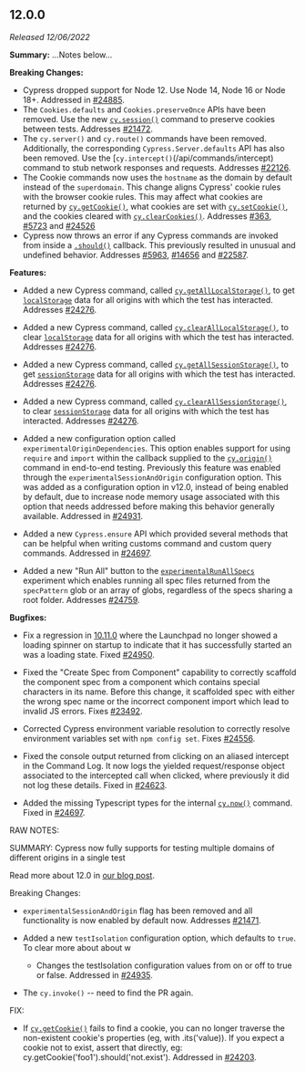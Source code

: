 ## 12.0.0

_Released 12/06/2022_

**Summary:** ...Notes below...

**Breaking Changes:**

- Cypress dropped support for Node 12. Use Node 14, Node 16 or Node 18+.
  Addressed in [#24885](https://github.com/cypress-io/cypress/pull/24885).
- The `Cookies.defaults` and `Cookies.preserveOnce` APIs have been removed. Use
  the new [`cy.session()`](/api/commands/session) command to preserve cookies
  between tests. Addresses
  [#21472](https://github.com/cypress-io/cypress/issues/21472).
- The `cy.server()` and `cy.route()` commands have been removed. Additionally,
  the corresponding `Cypress.Server.defaults` API has also been removed. Use the
  [`cy.intercept()`(/api/commands/intercept) command to stub network responses
  and requests. Addresses
  [#22126](https://github.com/cypress-io/cypress/issues/22126).
- The Cookie commands now uses the `hostname` as the domain by default
  instead of the `superdomain`. This change aligns Cypress' cookie rules with
  the browser cookie rules. This may affect what cookies are returned by
  [`cy.getCookie()`](/api/commands/getcookie), what cookies are set with
  [`cy.setCookie()`](/api/commands/setcookie), and the cookies cleared with
  [`cy.clearCookies()`](/api/commands/clearcookies). Addresses
  [#363](https://github.com/cypress-io/cypress/issues/363),
  [#5723](https://github.com/cypress-io/cypress/issues/5723) and
  [#24526](https://github.com/cypress-io/cypress/issues/24526)
- Cypress now throws an error if any Cypress commands are invoked from inside a
  [`.should()`](/api/commands/should) callback. This previously resulted in
  unusual and undefined behavior. Addresses
  [#5963](https://github.com/cypress-io/cypress/issues/5963),
  [#14656](https://github.com/cypress-io/cypress/issues/14656) and
  [#22587](https://github.com/cypress-io/cypress/issues/22587).

**Features:**

- Added a new Cypress command, called
  [`cy.getAllLocalStorage()`](/api/commands/getAllLocalStorage), to get
  [`localStorage`](https://developer.mozilla.org/en-US/docs/Web/API/Window/localStorage)
  data for all origins with which the test has interacted. Addresses
  [#24276](https://github.com/cypress-io/cypress/issues/24276).

- Added a new Cypress command, called
  [`cy.clearAllLocalStorage()`](/api/commands/clearAllLocalStorage), to clear
  [`localStorage`](https://developer.mozilla.org/en-US/docs/Web/API/Window/localStorage)
  data for all origins with which the test has interacted. Addresses
  [#24276](https://github.com/cypress-io/cypress/issues/24276).

- Added a new Cypress command, called
  [`cy.getAllSessionStorage()`](/api/commands/getAllSessionStorage), to get
  [`sessionStorage`](https://developer.mozilla.org/en-US/docs/Web/API/Window/sessionStorage)
  data for all origins with which the test has interacted. Addresses
  [#24276](https://github.com/cypress-io/cypress/issues/24276).

- Added a new Cypress command, called
  [`cy.clearAllSessionStorage()`](/api/commands/clearAllSessionStorage), to
  clear
  [`sessionStorage`](https://developer.mozilla.org/en-US/docs/Web/API/Window/sessionStorage)
  data for all origins with which the test has interacted. Addresses
  [#24276](https://github.com/cypress-io/cypress/issues/24276).

- Added a new configuration option called `experimentalOriginDependencies`. This
  option enables support for using `require` and `import` within the callback supplied to
  the [`cy.origin()`](/api/commands/origin) command in end-to-end testing.
  Previously this feature was enabled through the `experimentalSessionAndOrigin`
  configuration option. This was added as a configuration option in v12.0,
  instead of being enabled by default, due to increase node memory usage
  associated with this option that needs addressed before making this behavior
  generally available. Addressed in
  [#24931](https://github.com/cypress-io/cypress/pull/24931).

- Added a new `Cypress.ensure` API which provided several methods that can be
  helpful when writing customs command and custom query commands. Addressed in
  [#24697](https://github.com/cypress-io/cypress/pull/24697).

- Added a new "Run All" button to the
  [`experimentalRunAllSpecs`](guides/references/experiments#End-to-End-Testing)
  experiment which enables running all spec files returned from the
  `specPattern` glob or an array of globs, regardless of the specs sharing a
  root folder. Addresses
  [#24759](https://github.com/cypress-io/cypress/issues/24759).

**Bugfixes:**

- Fix a regression in [10.11.0](#10-11-0) where the Launchpad no longer showed a
  loading spinner on startup to indicate that it has successfully started an was
  a loading state. Fixed
  [#24950](https://github.com/cypress-io/cypress/issues/24950).

- Fixed the "Create Spec from Component" capability to correctly scaffold the
  component spec from a component which contains special characters in its name.
  Before this change, it scaffolded spec with either the wrong spec name or the
  incorrect component import which lead to invalid JS errors. Fixes
  [#23492](https://github.com/cypress-io/cypress/issues/23492).

- Corrected Cypress environment variable resolution to correctly resolve
  environment variables set with `npm config set`. Fixes
  [#24556](https://github.com/cypress-io/cypress/issues/24556).

- Fixed the console output returned from clicking on an aliased intercept in the
  Command Log. It now logs the yielded request/response object associated to the
  intercepted call when clicked, where previously it did not log these details.
  Fixed in [#24623](https://github.com/cypress-io/cypress/pull/24623).

- Added the missing Typescript types for the internal
  [`cy.now()`](/guides/guides/debugging#Run-Cypress-command-outside-the-test)
  command. Fixed in [#24697](https://github.com/cypress-io/cypress/pull/24697).

RAW NOTES:

SUMMARY: Cypress now fully supports for testing multiple domains of different
origins in a single test

Read more about 12.0 in
[our blog post](https://cypress.io/blog/2022/12/06/cypress-12-release/).

Breaking Changes:

- `experimentalSessionAndOrigin` flag has been removed and all functionality is
  now enabled by default now. Addresses
  [#21471](https://github.com/cypress-io/cypress/issues/21471).

- Added a new `testIsolation` configuration option, which defaults to `true`. To
  clear more about about w

  - Changes the testIsolation configuration values from on or off to true or
    false. Addressed in
    [#24935](https://github.com/cypress-io/cypress/pull/24935).

- The `cy.invoke()` -- need to find the PR again.

FIX:

- If [`cy.getCookie()`](/api/commands/getcookie) fails to find a cookie, you can
  no longer traverse the non-existent cookie's properties (eg, with
  .its('value)). If you expect a cookie not to exist, assert that directly, eg:
  cy.getCookie('foo1').should('not.exist'). Addressed in
  [#24203](https://github.com/cypress-io/cypress/pull/24203).

